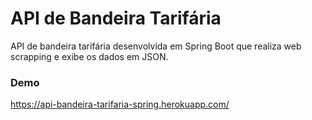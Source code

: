 # API de Bandeira Tarifária 

API de bandeira tarifária desenvolvida em Spring Boot que realiza web scrapping e exibe os dados em JSON.

### Demo
https://api-bandeira-tarifaria-spring.herokuapp.com/
